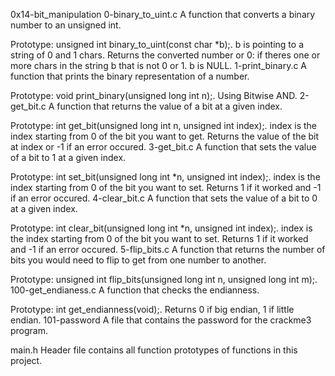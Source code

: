 0x14-bit_manipulation
0-binary_to_uint.c
A function that converts a binary number to an unsigned int.

Prototype: unsigned int binary_to_uint(const char *b);.
b is pointing to a string of 0 and 1 chars.
Returns the converted number or 0:
if theres one or more chars in the string b that is not 0 or 1.
b is NULL.
1-print_binary.c
A function that prints the binary representation of a number.

Prototype: void print_binary(unsigned long int n);.
Using Bitwise AND.
2-get_bit.c
A function that returns the value of a bit at a given index.

Prototype: int get_bit(unsigned long int n, unsigned int index);.
index is the index starting from 0 of the bit you want to get.
Returns the value of the bit at index or -1 if an error occured.
3-get_bit.c
A function that sets the value of a bit to 1 at a given index.

Prototype: int set_bit(unsigned long int *n, unsigned int index);.
index is the index starting from 0 of the bit you want to set.
Returns 1 if it worked and -1 if an error occured.
4-clear_bit.c
A function that sets the value of a bit to 0 at a given index.

Prototype: int clear_bit(unsigned long int *n, unsigned int index);.
index is the index starting from 0 of the bit you want to set.
Returns 1 if it worked and -1 if an error occured.
5-flip_bits.c
A function that returns the number of bits you would need to flip to get from one number to another.

Prototype: unsigned int flip_bits(unsigned long int n, unsigned long int m);.
100-get_endianess.c
A function that checks the endianness.

Prototype: int get_endianness(void);.
Returns 0 if big endian, 1 if little endian.
101-password
A file that contains the password for the crackme3 program.

main.h
Header file contains all function prototypes of functions in this project.
